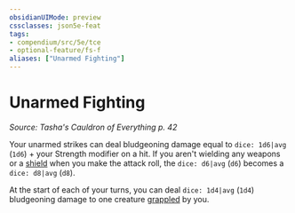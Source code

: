 ```yaml
---
obsidianUIMode: preview
cssclasses: json5e-feat
tags:
- compendium/src/5e/tce
- optional-feature/fs-f
aliases: ["Unarmed Fighting"]
---
```

# Unarmed Fighting
*Source: Tasha's Cauldron of Everything p. 42*  

Your unarmed strikes can deal bludgeoning damage equal to `dice: 1d6|avg` (`1d6`) + your Strength modifier on a hit. If you aren't wielding any weapons or a [shield](compendium/items/shield.md) when you make the attack roll, the `dice: d6|avg` (`d6`) becomes a `dice: d8|avg` (`d8`).

At the start of each of your turns, you can deal `dice: 1d4|avg` (`1d4`) bludgeoning damage to one creature [grappled](/compendium/rules/conditions.md#grappled) by you.
